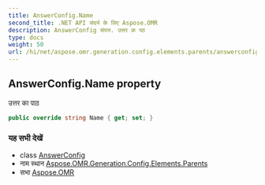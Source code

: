 ```yaml
---
title: AnswerConfig.Name
second_title: .NET API संदर्भ के लिए Aspose.OMR
description: AnswerConfig संपत्त. उत्तर क पठ
type: docs
weight: 50
url: /hi/net/aspose.omr.generation.config.elements.parents/answerconfig/name/
---
```

## AnswerConfig.Name property

उत्तर का पाठ

```csharp
public override string Name { get; set; }
```

### यह सभी देखें

* class [AnswerConfig](../)
* नाम स्थान [Aspose.OMR.Generation.Config.Elements.Parents](../../answerconfig/)
* सभा [Aspose.OMR](../../../)


